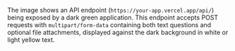 The image shows an API endpoint (`https://your-app.vercel.app/api/`) being exposed by a dark green application. This endpoint accepts POST requests with `multipart/form-data` containing both text questions and optional file attachments, displayed against the dark background in white or light yellow text.